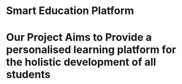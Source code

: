 # Smart Education Platform
# Our Project Aims to Provide a personalised learning platform for the holistic development of all students 